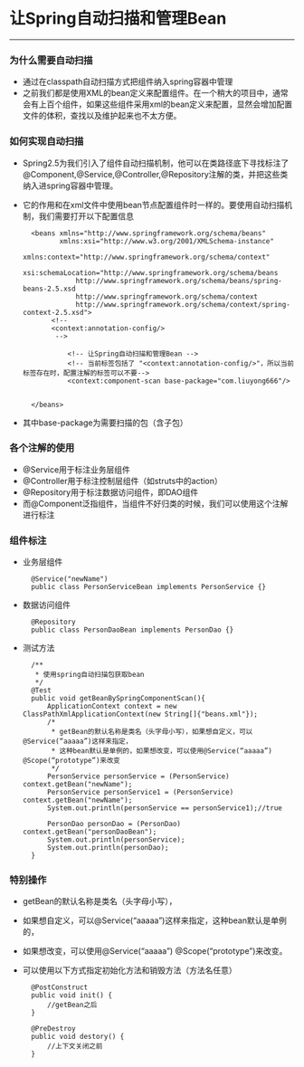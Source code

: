 # 让Spring自动扫描和管理Bean
---

### 为什么需要自动扫描

- 通过在classpath自动扫描方式把组件纳入spring容器中管理
- 之前我们都是使用XML的bean定义来配置组件。在一个稍大的项目中，通常会有上百个组件，如果这些组件采用xml的bean定义来配置，显然会增加配置文件的体积，查找以及维护起来也不太方便。

### 如何实现自动扫描

- Spring2.5为我们引入了组件自动扫描机制，他可以在类路径底下寻找标注了@Component,@Service,@Controller,@Repository注解的类，并把这些类纳入进spring容器中管理。
- 它的作用和在xml文件中使用bean节点配置组件时一样的。要使用自动扫描机制，我们需要打开以下配置信息

		<beans xmlns="http://www.springframework.org/schema/beans"
		       xmlns:xsi="http://www.w3.org/2001/XMLSchema-instance"
		       xmlns:context="http://www.springframework.org/schema/context"
		       xsi:schemaLocation="http://www.springframework.org/schema/beans
		           http://www.springframework.org/schema/beans/spring-beans-2.5.xsd
		           http://www.springframework.org/schema/context 
		           http://www.springframework.org/schema/context/spring-context-2.5.xsd">
			 <!-- 
		     <context:annotation-config/>
			  -->
				
			     <!-- 让Spring自动扫描和管理Bean -->
				 <!-- 当前标签包括了 "<context:annotation-config/>"，所以当前标签存在时，配置注解的标签可以不要-->
			     <context:component-scan base-package="com.liuyong666"/>
			     
			     
		</beans>

- 其中base-package为需要扫描的包（含子包）

### 各个注解的使用
- @Service用于标注业务层组件
- @Controller用于标注控制层组件（如struts中的action）
- @Repository用于标注数据访问组件，即DAO组件
- 而@Component泛指组件，当组件不好归类的时候，我们可以使用这个注解进行标注

### 组件标注

- 业务层组件
	
		@Service("newName")
		public class PersonServiceBean implements PersonService {}


- 数据访问组件

		@Repository
		public class PersonDaoBean implements PersonDao {}

- 测试方法

	
		/**
		 * 使用spring自动扫描包获取bean
		 */
		@Test
		public void getBeanBySpringComponentScan(){
			ApplicationContext context = new ClassPathXmlApplicationContext(new String[]{"beans.xml"});
			/*
			 * getBean的默认名称是类名（头字母小写），如果想自定义，可以@Service(“aaaaa”)这样来指定，
			 * 这种bean默认是单例的，如果想改变，可以使用@Service(“aaaaa”) @Scope(“prototype”)来改变
			 */
			PersonService personService = (PersonService) context.getBean("newName");
			PersonService personService1 = (PersonService) context.getBean("newName");
			System.out.println(personService == personService1);//true

			PersonDao personDao = (PersonDao) context.getBean("personDaoBean");
			System.out.println(personService);
			System.out.println(personDao);
		}	

### 特别操作

- getBean的默认名称是类名（头字母小写），
- 如果想自定义，可以@Service(“aaaaa”)这样来指定，这种bean默认是单例的，
- 如果想改变，可以使用@Service(“aaaaa”) @Scope(“prototype”)来改变。
- 可以使用以下方式指定初始化方法和销毁方法（方法名任意）

	    @PostConstruct
	    public void init() {
			//getBean之后
	    }
	
	    @PreDestroy
	    public void destory() {
			//上下文关闭之前
	    }